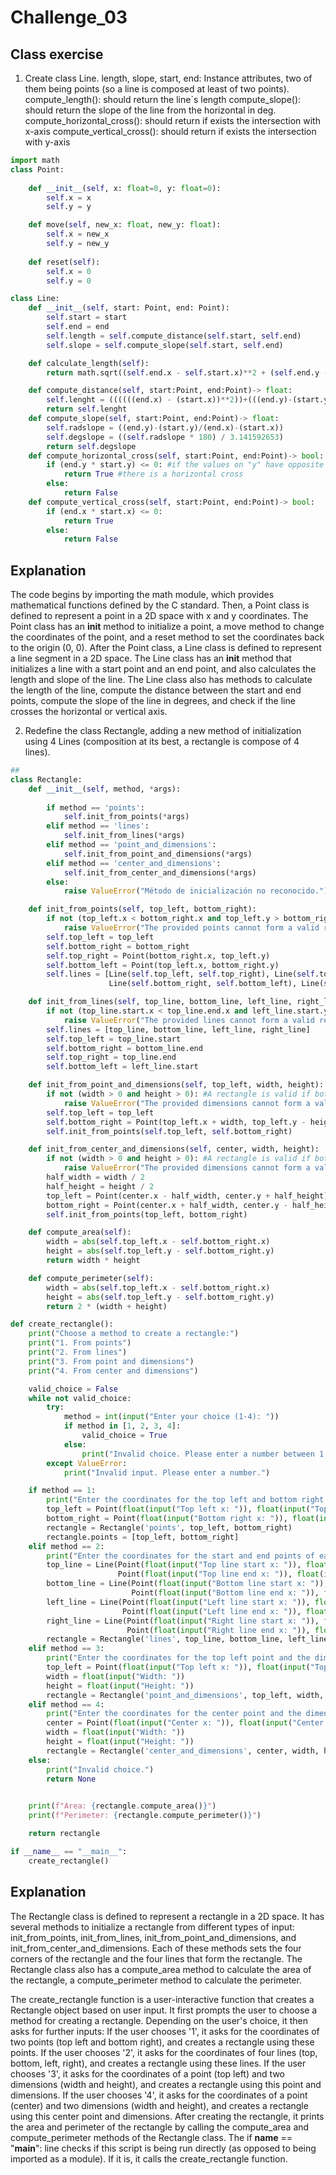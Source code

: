 # Challenge_03
## Class exercise 
1. Create class Line.
length, slope, start, end: Instance attributes, two of them being points (so a line is composed at least of two points).
compute_length(): should return the line´s length
compute_slope(): should return the slope of the line from the horizontal in deg.
compute_horizontal_cross(): should return if exists the intersection with x-axis
compute_vertical_cross(): should return if exists the intersection with y-axis

```python
import math
class Point:
    
    def __init__(self, x: float=0, y: float=0):
        self.x = x 
        self.y = y  

    def move(self, new_x: float, new_y: float):
        self.x = new_x
        self.y = new_y
    
    def reset(self):
        self.x = 0
        self.y = 0

class Line: 
    def __init__(self, start: Point, end: Point): 
        self.start = start
        self.end = end
        self.length = self.compute_distance(self.start, self.end)
        self.slope = self.compute_slope(self.start, self.end)

    def calculate_length(self):
        return math.sqrt((self.end.x - self.start.x)**2 + (self.end.y - self.start.y)**2)

    def compute_distance(self, start:Point, end:Point)-> float:
        self.lenght = ((((((end.x) - (start.x))**2))+(((end.y)-(start.y))**2))**0.5)
        return self.lenght
    def compute_slope(self, start:Point, end:Point)-> float:
        self.radslope = ((end.y)-(start.y)/(end.x)-(start.x))
        self.degslope = ((self.radslope * 180) / 3.141592653)
        return self.degslope
    def compute_horizontal_cross(self, start:Point, end:Point)-> bool: 
        if (end.y * start.y) <= 0: #if the values on "y" have opposite signs we have a negative number 
            return True #there is a horizontal cross
        else: 
            return False 
    def compute_vertical_cross(self, start:Point, end:Point)-> bool:
        if (end.x * start.x) <= 0: 
            return True
        else: 
            return False
```
## Explanation
The code begins by importing the math module, which provides mathematical functions defined by the C standard. Then, a Point class is defined to represent a point in a 2D space with x and y coordinates. The Point class has an __init__ method to initialize a point, a move method to change the coordinates of the point, and a reset method to set the coordinates back to the origin (0, 0). After the Point class, a Line class is defined to represent a line segment in a 2D space. The Line class has an __init__ method that initializes a line with a start point and an end point, and also calculates the length and slope of the line. The Line class also has methods to calculate the length of the line, compute the distance between the start and end points, compute the slope of the line in degrees, and check if the line crosses the horizontal or vertical axis.

2. Redefine the class Rectangle, adding a new method of initialization using 4 Lines (composition at its best, a rectangle is compose of 4 lines).
```python
##
class Rectangle:
    def __init__(self, method, *args):
      
        if method == 'points':
            self.init_from_points(*args)
        elif method == 'lines':
            self.init_from_lines(*args)
        elif method == 'point_and_dimensions':
            self.init_from_point_and_dimensions(*args)
        elif method == 'center_and_dimensions':
            self.init_from_center_and_dimensions(*args)
        else:
            raise ValueError("Método de inicialización no reconocido.")

    def init_from_points(self, top_left, bottom_right):
        if not (top_left.x < bottom_right.x and top_left.y > bottom_right.y): #A rectangle is valid if the top left point is above and to the left of the bottom right point.
            raise ValueError("The provided points cannot form a valid rectangle.")
        self.top_left = top_left
        self.bottom_right = bottom_right
        self.top_right = Point(bottom_right.x, top_left.y)
        self.bottom_left = Point(top_left.x, bottom_right.y)
        self.lines = [Line(self.top_left, self.top_right), Line(self.top_right, self.bottom_right),
                      Line(self.bottom_right, self.bottom_left), Line(self.bottom_left, self.top_left)]

    def init_from_lines(self, top_line, bottom_line, left_line, right_line):
        if not (top_line.start.x < top_line.end.x and left_line.start.y > left_line.end.y): #A rectangle is valid if the top line is horizontal and the left line is vertical.
            raise ValueError("The provided lines cannot form a valid rectangle.")
        self.lines = [top_line, bottom_line, left_line, right_line]
        self.top_left = top_line.start
        self.bottom_right = bottom_line.end
        self.top_right = top_line.end
        self.bottom_left = left_line.start

    def init_from_point_and_dimensions(self, top_left, width, height):
        if not (width > 0 and height > 0): #A rectangle is valid if both the width and height are greater than zero.
            raise ValueError("The provided dimensions cannot form a valid rectangle.")
        self.top_left = top_left
        self.bottom_right = Point(top_left.x + width, top_left.y - height)
        self.init_from_points(self.top_left, self.bottom_right)

    def init_from_center_and_dimensions(self, center, width, height):
        if not (width > 0 and height > 0): #A rectangle is valid if both the width and height are greater than zero.
            raise ValueError("The provided dimensions cannot form a valid rectangle.")
        half_width = width / 2
        half_height = height / 2
        top_left = Point(center.x - half_width, center.y + half_height)
        bottom_right = Point(center.x + half_width, center.y - half_height)
        self.init_from_points(top_left, bottom_right)

    def compute_area(self):
        width = abs(self.top_left.x - self.bottom_right.x)
        height = abs(self.top_left.y - self.bottom_right.y)
        return width * height

    def compute_perimeter(self):
        width = abs(self.top_left.x - self.bottom_right.x)
        height = abs(self.top_left.y - self.bottom_right.y)
        return 2 * (width + height)

def create_rectangle():
    print("Choose a method to create a rectangle:")
    print("1. From points")
    print("2. From lines")
    print("3. From point and dimensions")
    print("4. From center and dimensions")

    valid_choice = False
    while not valid_choice:
        try:
            method = int(input("Enter your choice (1-4): "))
            if method in [1, 2, 3, 4]:
                valid_choice = True
            else:
                print("Invalid choice. Please enter a number between 1 and 4.")
        except ValueError:
            print("Invalid input. Please enter a number.")

    if method == 1:
        print("Enter the coordinates for the top left and bottom right points:")
        top_left = Point(float(input("Top left x: ")), float(input("Top left y: ")))
        bottom_right = Point(float(input("Bottom right x: ")), float(input("Bottom right y: ")))
        rectangle = Rectangle('points', top_left, bottom_right)
        rectangle.points = [top_left, bottom_right]
    elif method == 2:
        print("Enter the coordinates for the start and end points of each line:")
        top_line = Line(Point(float(input("Top line start x: ")), float(input("Top line start y: "))),
                        Point(float(input("Top line end x: ")), float(input("Top line end y: "))))
        bottom_line = Line(Point(float(input("Bottom line start x: ")), float(input("Bottom line start y: "))),
                           Point(float(input("Bottom line end x: ")), float(input("Bottom line end y: "))))
        left_line = Line(Point(float(input("Left line start x: ")), float(input("Left line start y: "))),
                         Point(float(input("Left line end x: ")), float(input("Left line end y: "))))
        right_line = Line(Point(float(input("Right line start x: ")), float(input("Right line start y: "))),
                          Point(float(input("Right line end x: ")), float(input("Right line end y: "))))
        rectangle = Rectangle('lines', top_line, bottom_line, left_line, right_line)
    elif method == 3:
        print("Enter the coordinates for the top left point and the dimensions:")
        top_left = Point(float(input("Top left x: ")), float(input("Top left y: ")))
        width = float(input("Width: "))
        height = float(input("Height: "))
        rectangle = Rectangle('point_and_dimensions', top_left, width, height)
    elif method == 4:
        print("Enter the coordinates for the center point and the dimensions:")
        center = Point(float(input("Center x: ")), float(input("Center y: ")))
        width = float(input("Width: "))
        height = float(input("Height: "))
        rectangle = Rectangle('center_and_dimensions', center, width, height)
    else:
        print("Invalid choice.")
        return None
    

    print(f"Area: {rectangle.compute_area()}")
    print(f"Perimeter: {rectangle.compute_perimeter()}")

    return rectangle

if __name__ == "__main__":
    create_rectangle()
```
## Explanation 
The Rectangle class is defined to represent a rectangle in a 2D space. It has several methods to initialize a rectangle from different types of input: init_from_points, init_from_lines, init_from_point_and_dimensions, and init_from_center_and_dimensions. Each of these methods sets the four corners of the rectangle and the four lines that form the rectangle. The Rectangle class also has a compute_area method to calculate the area of the rectangle, a compute_perimeter method to calculate the perimeter.

The create_rectangle function is a user-interactive function that creates a Rectangle object based on user input. It first prompts the user to choose a method for creating a rectangle. Depending on the user's choice, it then asks for further inputs:
If the user chooses '1', it asks for the coordinates of two points (top left and bottom right), and creates a rectangle using these points.
If the user chooses '2', it asks for the coordinates of four lines (top, bottom, left, right), and creates a rectangle using these lines.
If the user chooses '3', it asks for the coordinates of a point (top left) and two dimensions (width and height), and creates a rectangle using this point and dimensions.
If the user chooses '4', it asks for the coordinates of a point (center) and two dimensions (width and height), and creates a rectangle using this center point and dimensions.
After creating the rectangle, it prints the area and perimeter of the rectangle by calling the compute_area and compute_perimeter methods of the Rectangle class.
The if __name__ == "__main__": line checks if this script is being run directly (as opposed to being imported as a module). If it is, it calls the create_rectangle function.
